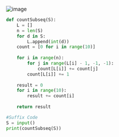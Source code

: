 ![image](https://github.com/nelsondsouza/iitm-pdsa/assets/19646977/cf6728c5-7b47-41a6-b4c6-c549478f27c6)

```python
def countSubseq(S):
    L = []
    n = len(S)
    for d in S:
        L.append(int(d))
    count = [0 for i in range(10)]
    
    for i in range(n):
        for j in range(L[i] - 1, -1, -1):
            count[L[i]] += count[j]
        count[L[i]] += 1
        
    result = 0
    for i in range(10):
        result += count[i]
        
    return result

#Suffix Code
S = input()
print(countSubseq(S))
```
